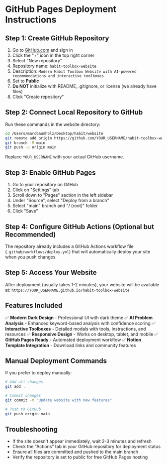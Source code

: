 # GitHub Pages Deployment Instructions

## Step 1: Create GitHub Repository

1. Go to [GitHub.com](https://github.com) and sign in
2. Click the "+" icon in the top right corner
3. Select "New repository"
4. Repository name: `habit-toolbox-website`
5. Description: `Modern Habit Toolbox Website with AI-powered recommendations and interactive toolboxes`
6. Set to **Public**
7. **Do NOT** initialize with README, .gitignore, or license (we already have files)
8. Click "Create repository"

## Step 2: Connect Local Repository to GitHub

Run these commands in the website directory:

```bash
cd /Users/marcbaumholz/Desktop/habit/website
git remote add origin https://github.com/YOUR_USERNAME/habit-toolbox-website.git
git branch -M main
git push -u origin main
```

Replace `YOUR_USERNAME` with your actual GitHub username.

## Step 3: Enable GitHub Pages

1. Go to your repository on GitHub
2. Click on "Settings" tab
3. Scroll down to "Pages" section in the left sidebar
4. Under "Source", select "Deploy from a branch"
5. Select "main" branch and "/ (root)" folder
6. Click "Save"

## Step 4: Configure GitHub Actions (Optional but Recommended)

The repository already includes a GitHub Actions workflow file (`.github/workflows/deploy.yml`) that will automatically deploy your site when you push changes.

## Step 5: Access Your Website

After deployment (usually takes 1-2 minutes), your website will be available at:
`https://YOUR_USERNAME.github.io/habit-toolbox-website`

## Features Included

✅ **Modern Dark Design** - Professional UI with dark theme
✅ **AI Problem Analysis** - Enhanced keyword-based analysis with confidence scoring
✅ **Interactive Toolboxes** - Detailed modals with tools, instructions, and resources
✅ **Responsive Design** - Works on desktop, tablet, and mobile
✅ **GitHub Pages Ready** - Automated deployment workflow
✅ **Notion Template Integration** - Download links and community features

## Manual Deployment Commands

If you prefer to deploy manually:

```bash
# Add all changes
git add .

# Commit changes
git commit -m "Update website with new features"

# Push to GitHub
git push origin main
```

## Troubleshooting

- If the site doesn't appear immediately, wait 2-3 minutes and refresh
- Check the "Actions" tab in your GitHub repository for deployment status
- Ensure all files are committed and pushed to the main branch
- Verify the repository is set to public for free GitHub Pages hosting

